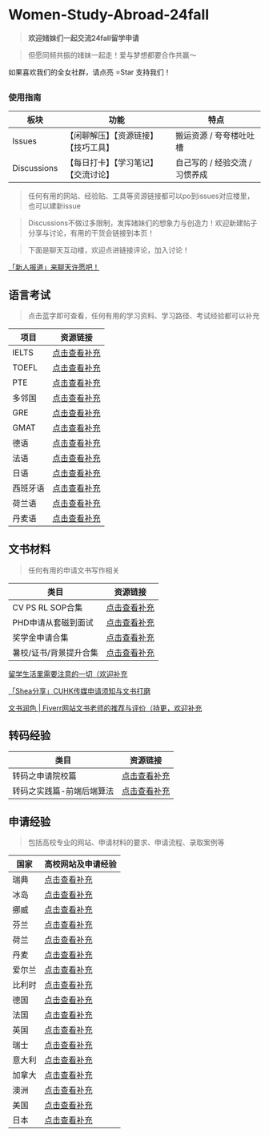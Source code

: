 # Women-Study-Abroad-24fall



> **欢迎媎妹们一起交流24fall留学申请**

> 但愿同频共振的媎妹一起走！爱与梦想都要合作共赢～

如果喜欢我们的全女社群，请点亮 ⭐Star 支持我们！


### 使用指南


| 板块 | 功能 | 特点 |
| --- | --- | --- |
| Issues | 【闲聊解压】【资源链接】【技巧工具】| 搬运资源 / 夸夸楼吐吐槽 |
| Discussions | 【每日打卡】【学习笔记】【交流讨论】 | 自己写的 / 经验交流 / 习惯养成 |


> 任何有用的网站、经验贴、工具等资源链接都可以po到issues对应楼里，也可以建新issue

> Discussions不做过多限制，发挥媎妹们的想象力与创造力！欢迎新建帖子分享与讨论，有用的干货会链接到本页！

> 下面是聊天互动楼，欢迎点进链接评论，加入讨论！

[「新人报道」来聊天许愿吧！](https://github.com/Women-Study-Abroad-EU/WomenStudyAbroad/issues/2) 




## 语言考试

> 点击蓝字即可查看，任何有用的学习资料、学习路径、考试经验都可以补充

| 项目 | 资源链接 |
| --- | --- |
| IELTS |[点击查看补充](https://github.com/Women-Study-Abroad-EU/WomenStudyAbroad/issues/36)|
| TOEFL |[点击查看补充](https://github.com/Women-Study-Abroad-EU/WomenStudyAbroad/issues/66)|
|  PTE  |[点击查看补充](https://github.com/Women-Study-Abroad-EU/WomenStudyAbroad/issues/40)|
| 多邻国 |[点击查看补充](https://github.com/Women-Study-Abroad-EU/WomenStudyAbroad/issues/97)|
|  GRE  |[点击查看补充](https://github.com/Women-Study-Abroad-EU/WomenStudyAbroad/issues/67)|
|  GMAT  |[点击查看补充](https://github.com/Women-Study-Abroad-EU/WomenStudyAbroad/issues/92)|
|  德语  |[点击查看补充](https://github.com/Women-Study-Abroad-EU/WomenStudyAbroad/issues/22)|
|  法语  |[点击查看补充](https://github.com/Women-Study-Abroad-EU/WomenStudyAbroad/issues/29)|
|  日语  |[点击查看补充](https://github.com/Women-Study-Abroad-EU/WomenStudyAbroad/issues/38)|
|西班牙语|[点击查看补充](https://github.com/Women-Study-Abroad-EU/WomenStudyAbroad/issues/23)|
| 荷兰语 |[点击查看补充](https://github.com/Women-Study-Abroad-EU/WomenStudyAbroad/issues/110)|
| 丹麦语 |[点击查看补充](https://github.com/Women-Study-Abroad-EU/WomenStudyAbroad/issues/95)|




## 文书材料

> 任何有用的申请文书写作相关

| 类目 | 资源链接 |
| --- | --- |
| CV PS RL SOP合集 |[点击查看补充](https://github.com/Women-Study-Abroad-EU/WomenStudyAbroad/issues/109)|
| PHD申请从套磁到面试 |[点击查看补充](https://github.com/Women-Study-Abroad-EU/WomenStudyAbroad/issues/91)|
| 奖学金申请合集 |[点击查看补充](https://github.com/Women-Study-Abroad-EU/WomenStudyAbroad/issues/9)|
| 暑校/证书/背景提升合集 |[点击查看补充](https://github.com/Women-Study-Abroad-EU/WomenStudyAbroad/issues/64)|

[留学生活里需要注意的一切（欢迎补充](https://github.com/Women-Study-Abroad-EU/WomenStudyAbroad/issues/98)

[「Shea分享」CUHK传媒申请须知与文书打磨](https://github.com/orgs/Women-Study-Abroad-EU/discussions/65)

[文书润色 | Fiverr网站文书老师的推荐与评价（持更，欢迎补充](https://github.com/orgs/Women-Study-Abroad-EU/discussions/114)

## 转码经验

| 类目 | 资源链接 |
| --- | --- |
| 转码之申请院校篇 |[点击查看补充](https://github.com/Women-Study-Abroad-EU/WomenStudyAbroad/issues/12)|
| 转码之实践篇-前端后端算法 |[点击查看补充](https://github.com/Women-Study-Abroad-EU/WomenStudyAbroad/issues/49)|



## 申请经验

> 包括高校专业的网站、申请材料的要求、申请流程、录取案例等


| 国家 | 高校网站及申请经验 |
| --- | --- |
| 瑞典 |[点击查看补充](https://github.com/Women-Study-Abroad-EU/WomenStudyAbroad/issues/13)|
| 冰岛 |[点击查看补充](https://github.com/Women-Study-Abroad-EU/WomenStudyAbroad/issues/124)|
| 挪威 |[点击查看补充](https://github.com/Women-Study-Abroad-EU/WomenStudyAbroad/issues/68)|
| 芬兰 |[点击查看补充](https://github.com/Women-Study-Abroad-EU/WomenStudyAbroad/issues/60)|
| 荷兰 |[点击查看补充](https://github.com/Women-Study-Abroad-EU/WomenStudyAbroad/issues/69)|
| 丹麦 |[点击查看补充](https://github.com/Women-Study-Abroad-EU/WomenStudyAbroad/issues/70)|
| 爱尔兰 |[点击查看补充](https://github.com/Women-Study-Abroad-EU/WomenStudyAbroad/issues/20)|
| 比利时 |[点击查看补充](https://github.com/Women-Study-Abroad-EU/WomenStudyAbroad/issues/71)|
| 德国 |[点击查看补充](https://github.com/Women-Study-Abroad-EU/WomenStudyAbroad/issues/19)|
| 法国 |[点击查看补充](https://github.com/Women-Study-Abroad-EU/WomenStudyAbroad/issues/21)|
| 英国 |[点击查看补充](https://github.com/Women-Study-Abroad-EU/WomenStudyAbroad/issues/87)|
| 瑞士 |[点击查看补充](https://github.com/Women-Study-Abroad-EU/WomenStudyAbroad/issues/102)|
| 意大利 |[点击查看补充](https://github.com/Women-Study-Abroad-EU/WomenStudyAbroad/issues/101)|
| 加拿大 |[点击查看补充](https://github.com/Women-Study-Abroad-EU/WomenStudyAbroad/issues/24)|
| 澳洲 |[点击查看补充](https://github.com/Women-Study-Abroad-EU/WomenStudyAbroad/issues/47)|
| 美国 |[点击查看补充](https://github.com/Women-Study-Abroad-EU/WomenStudyAbroad/issues/63)|
| 日本 |[点击查看补充](https://github.com/Women-Study-Abroad-EU/WomenStudyAbroad/issues/50)|
